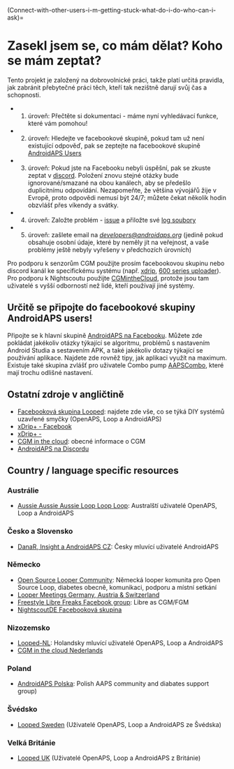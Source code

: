 (Connect-with-other-users-i-m-getting-stuck-what-do-i-do-who-can-i-ask)=

# Zasekl jsem se, co mám dělat? Koho se mám zeptat?

Tento projekt je založený na dobrovolnické práci, takže platí určitá pravidla, jak zabránit přebytečné práci těch, kteří tak nezištně darují svůj čas a schopnosti.

* 1. úroveň: Přečtěte si dokumentaci - máme nyní vyhledávací funkce, které vám pomohou!
* 2. úroveň: Hledejte ve facebookové skupině, pokud tam už není existující odpověď, pak se zeptejte na facebookové skupině [AndroidAPS Users](https://www.facebook.com/groups/1900195340201874/)
* 3. úroveň: Pokud jste na Facebooku nebyli úspěšní, pak se zkuste zeptat v [discord](https://discord.gg/4fQUWHZ4Mw). Položení znovu stejné otázky bude ignorované/smazané na obou kanálech, aby se předešlo duplicitnímu odpovídání. Nezapomeňte, že většina vývojářů žije v Evropě, proto odpovědi nemusí být 24/7; můžete čekat několik hodin obzvlášť přes víkendy a svátky.
* 4. úroveň: Založte problém - [issue](https://github.com/nightscout/AndroidAPS/issues) a přiložte své [log soubory](../Usage/Accessing-logfiles.md)
* 5. úroveň: zašlete email na *developers@androidaps.org* (jedině pokud obsahuje osobní údaje, které by neměly jít na veřejnost, a vaše problémy ještě nebyly vyřešeny v předchozích úrovních)

Pro podporu k senzorům CGM použijte prosím facebookovou skupinu nebo discord kanál ke specifickému systému (např. [xdrip](https://www.facebook.com/groups/xDripG5/), [600 series uploader](https://www.facebook.com/groups/NightscoutForMedtronic/)). Pro podporu k Nightscoutu použijte [CGMintheCloud](https://www.facebook.com/groups/cgminthecloud/), protože jsou tam uživatelé s vyšší odborností než lidé, kteří používají jiné systémy.

## Určitě se připojte do facebookové skupiny AndroidAPS users!

Připojte se k hlavní skupině [AndroidAPS na Facebooku](https://www.facebook.com/groups/1900195340201874/). Můžete zde pokládat jakékoliv otázky týkající se algoritmu, problémů s nastavením Android Studia a sestavením APK, a také jakékoliv dotazy týkající se používání aplikace. Najdete zde rovněž tipy, jak aplikaci využít na maximum. Existuje také skupina zvlášť pro uživatele Combo pump [AAPSCombo](https://www.facebook.com/groups/127507891261169/), které mají trochu odlišné nastavení.

## Ostatní zdroje v angličtině

* [Facebooková skupina Looped](https://www.facebook.com/groups/TheLoopedGroup): najdete zde vše, co se týká DIY systémů uzavřené smyčky (OpenAPS, Loop a AndroidAPS)
* [xDrip+ - Facebook](https://www.facebook.com/groups/xDripG5/)
* [xDrip+ - ](https://xdrip.readthedocs.io/en/latest/)
* [CGM in the cloud](https://www.facebook.com/groups/cgminthecloud/): obecné informace o CGM
* [AndroidAPS na Discordu](https://discord.gg/4fQUWHZ4Mw)

## Country / language specific resources

### Austrálie

* [Aussie Aussie Aussie Loop Loop Loop](https://www.facebook.com/groups/AussieLooping/): Australští uživatelé OpenAPS, Loop a AndroidAPS

### Česko a Slovensko

* [DanaR, Insight a AndroidAPS CZ](https://www.facebook.com/groups/AndroidAPSCZ/): Česky mluvící uživatelé AndroidAPS

### Německo

* [Open Source Looper Community](https://de.loopercommunity.org/): Německá looper komunita pro Open Source Loop, diabetes obecně, komunikaci, podporu a místní setkání
* [Looper Meetings Germany, Austria & Switzerland](https://de.loopercommunity.org/c/veranstaltungen/l/calendar)
* [Freestyle Libre Freaks Facebook group](https://www.facebook.com/groups/FreestyleLibreFreaks/): Libre as CGM/FGM
* [NightscoutDE Facebooková skupina](https://www.facebook.com/groups/nightscoutDE/)

### Nizozemsko

* [Looped-NL](https://www.facebook.com/groups/117102135652893): Holandsky mluvící uživatelé OpenAPS, Loop a AndroidAPS
* [CGM in the cloud Nederlands](https://www.facebook.com/groups/1764754560436596)

### Poland

* [AndroidAPS Polska](https://www.facebook.com/groups/aapspl): Polish AAPS community and diabates support group)

### Švédsko

* [Looped Sweden](https://www.facebook.com/groups/661514380864081/) (Uživatelé OpenAPS, Loop a AndroidAPS ze Švédska)

### Velká Británie

* [Looped UK](https://www.facebook.com/groups/LoopedUK/) (Uživatelé OpenAPS, Loop a AndroidAPS z Británie)
